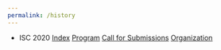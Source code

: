 ```yaml
---
permalink: /history
---
```


- ISC 2020 [Index](/2020/index) [Program](/2020/program) [Call for Submissions](/2020/call) [Organization](/2020/organization)

